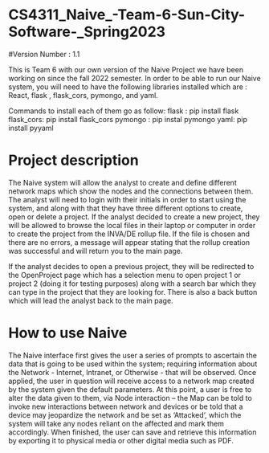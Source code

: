 # CS4311_Naive_-Team-6-Sun-City-Software-_Spring2023

#Version Number : 1.1


This is Team 6 with our own version of the Naive Project we have been working on since the fall 2022 semester.
In order to be able to run our Naive system, you will need to have the following libraries installed 
which are : React, flask , flask_cors, pymongo, and yaml.
 
Commands to install each of them go as follow:
flask : pip install flask
flask_cors: pip install flask_cors
pymongo : pip instal pymongo
yaml: pip install pyyaml


# Project description

The Naive system will allow the analyst to create and define
different network maps which show the nodes and the connections between them.
The analyst will need to login with their initials in order to start using the system,
and along with that they have three different options to create, open or delete a project.
If the analyst decided to create a new project, they will be allowed to browse the local files
in their laptop or computer in order to create the project from the INVA/DE rollup file.
If the file is chosen and there are no errors, a message will appear stating that the rollup 
creation was successful and will return you to the main page.  

If the analyst decides to open a previous project, they will be redirected to the OpenProject page 
which has a selection menu to open project 1 or project 2 (doing it for testing purposes) along with a 
search bar which they can type in the project that they are looking for. There is also a back button 
which will lead the analyst back to the main page. 

# How to use Naive


The Naive interface first gives the user a series of prompts to ascertain the data that is going to be used within the system; requiring information about the Network - Internet, Intranet, or Otherwise - that will be observed. Once applied, the user in question will receive access to a network map created by the system given the default parameters. At this point, a user is free to alter the data given to them, via Node interaction – the Map can be told to invoke new interactions between network and devices or be told that a device may jeopardize the network and be set as ‘Attacked’, which the system will take any nodes reliant on the affected and mark them accordingly. When finished, the user can save and retrieve this information by exporting it to physical media or other digital media such as PDF. 







